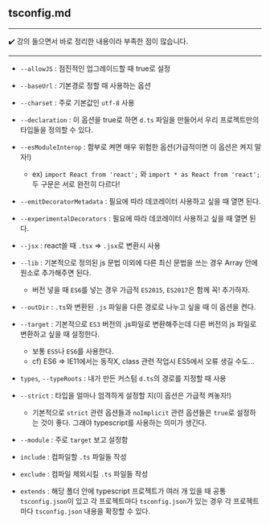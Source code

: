 ## tsconfig.md

---

:heavy_check_mark: 강의 들으면서 바로 정리한 내용이라 부족한 점이 많습니다.

---

- `--allowJS` : 점진적인 업그레이드할 때 true로 설정

- `--baseUrl` : 기본경로 정할 때 사용하는 옵션

- `--charset` : 주로 기본값인 `utf-8` 사용

- `--declaration` : 이 옵션을 true로 하면 `d.ts` 파일을 만들어서 우리 프로젝트만의 타입들을 정의할 수 있다.

- `--esModuleInterop` : 함부로 켜면 매우 위험한 옵션(가급적이면 이 옵션은 켜지 말자!)
  - ex) `import React from 'react';` 와 `import * as React from 'react';` 두 구문은 서로 완전히 다르다!

- `--emitDecoratorMetadata` : 필요에 따라 데코레이터 사용하고 싶을 때 열면 된다.

- `--experimentalDecorators` : 필요에 따라 데코레이터 사용하고 싶을 때 열면 된다.

- `--jsx` : react쓸 때 `.tsx` => `.jsx`로 변환시 사용

- `--lib` : 기본적으로 정의된 js 문법 이외에 다른 최신 문법을 쓰는 경우 Array 안에 원소로 추가해주면 된다.
  - 버전 넣을 때 `ES6`를 넣는 경우 가급적 `ES2015`, `ES2017`은 함께 꼭! 추가하자.

- `--outDir` : `.ts`와 변환된 `.js` 파일을 다른 경로로 나누고 싶을 때 이 옵션을 켠다.

- `--target` : 기본적으로 `ES3` 버전의 .js파일로 변환해주는데 다른 버전의 js 파일로 변환하고 싶을 때 설정한다.
  - 보통 `ES5`나 `ES6`를 사용한다.
  - cf) ES6 => IE11에서는 동작X, class 관련 작업시 ES5에서 오류 생길 수도...

- `types`, `--typeRoots` : 내가 만든 커스텀 `d.ts`의 경로를 지정할 때 사용

- `--strict` : 타입을 얼마나 엄격하게 설정할 지(이 옵션은 가급적 켜놓자!)
  - 기본적으로 `strict` 관련 옵션들과 `noImplicit` 관련 옵션들은  `true`로 설정하는 것이 좋다. 그래야 typescript를 사용하는 의미가 생긴다.

- `--module` : 주로 `target` 보고 설정함

- `include` : 컴파일할 `.ts` 파일들 작성
- `exclude` : 컴파일 제외시킬 `.ts` 파일들 작성

- `extends` : 해당 폴더 안에 typescript 프로젝트가 여러 개 있을 때 공통 `tsconfig.json`이 있고 각 프로젝트마다 `tsconfig.json`가 있는 경우 각 프로젝트마다 `tsconfig.json` 내용을 확장할 수 있다.